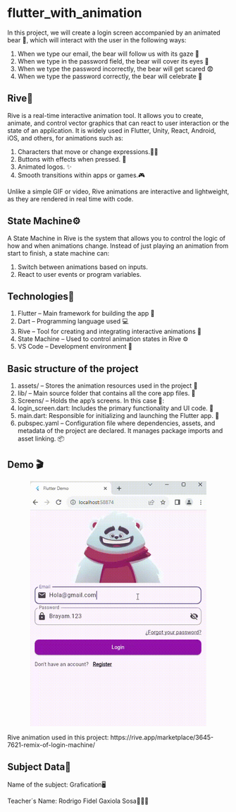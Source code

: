 # flutter_with_animation

In this project, we will create a login screen accompanied by an animated bear 🐻,
which will interact with the user in the following ways:
1) When we type our email, the bear will follow us with its gaze 👀
2) When we type in the password field, the bear will cover its eyes 🙈
3) When we type the password incorrectly, the bear will get scared 😨
4) When we type the password correctly, the bear will celebrate 🥳

## Rive🎨
Rive is a real-time interactive animation tool. It allows you to create, animate, and control vector graphics that can react to user interaction or the state of an application.
It is widely used in Flutter, Unity, React, Android, iOS, and others, for animations such as:
1) Characters that move or change expressions.🦸🏻
2) Buttons with effects when pressed. 🔘
3) Animated logos. ✨
4) Smooth transitions within apps or games.🎮

Unlike a simple GIF or video, Rive animations are interactive and lightweight, as they are rendered in real time with code.

## State Machine⚙️
A State Machine in Rive is the system that allows you to control the logic of how and when animations change.
Instead of just playing an animation from start to finish, a state machine can:
1) Switch between animations based on inputs.
2) React to user events or program variables.

## Technologies🧠
1) Flutter – Main framework for building the app 🪽
2) Dart – Programming language used 💻
3) Rive – Tool for creating and integrating interactive animations 🎨
4) State Machine – Used to control animation states in Rive ⚙️
5) VS Code – Development environment 🧰

## Basic structure of the project
1) assets/ – Stores the animation resources used in the project 📁
2) lib/ – Main source folder that contains all the core app files. 📁
3) Screens/ – Holds the app’s screens. In this case 📁: 
4) login_screen.dart: Includes the primary functionality and UI code. 📄
5) main.dart: Responsible for initializing and launching the Flutter app. 📄
6) pubspec.yaml – Configuration file where dependencies, assets, and metadata of the project are declared. It manages package imports and asset linking. 📦

## Demo 🎬
<p align="center">
  <img src="assets/Demo2.gif" alt="Demo animado" width="400">
</p>
Rive animation used in this project: https://rive.app/marketplace/3645-7621-remix-of-login-machine/

## Subject Data💾
Name of the subject: Grafication🖥️

Teacher´s Name: Rodrigo Fidel Gaxiola Sosa👨🏻‍🏫
